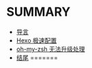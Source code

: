 # SUMMARY
* [导言](/source/begin.md)
* [Hexo 极速配置](/source/hexo.md)
* [oh-my-zsh 无法升级处理](/source/OhMyZshBug.md)
* [结尾](/source/end.md)
=======
